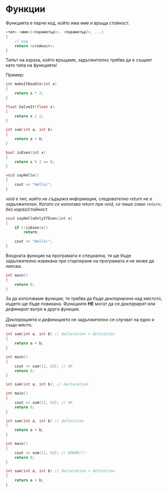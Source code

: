 # Функции
Функцията е парче код, който има име и връща стойност.

```cpp
<тип> <име>(<параметър1>, <параметър2>, ...)
{
    // код
    return <стойност>;
}
```

Типът на изразa, който връщаме, задължително трябва да е същият като типа на функцията! 

Пример:

```cpp
int makeItDouble(int x)
{
    return x * 2;
}
```

```cpp
float halveIt(float x)
{
    return x / 2;
}
```

```cpp
int sum(int a, int b)
{
    return a + b;
}
```

```cpp
bool isEven(int x)
{
    return x % 2 == 0;
}
```

```cpp
void sayHello()
{
    cout << "Hello!";
}
``` 
*void е тип, който не съдържа информация, следователно return не е задължителен. Когато се използва return при void, се пише само ``return;`` без израз/стойност.*

```cpp
void sayHelloOnlyIfEven(int x)
{
    if (!isEven(x))
        return;
    
    cout << "Hello!";
}
``` 

Входната функция на програмата е специална, тя ще бъде задължително извикана при стартиране на програмата и не може да липсва.

```cpp
int main()
{
    return 0;
}
```

За да използваме функция, тя трябва да бъде *декларирана* над мястото, където ще бъде повикана. Функциите **НЕ** могат да се *декларират* или *дефинират* вътре в друга функция.\
\
*Декларацията* и *дефиницията* не задължително се случват на едно и също място.

```cpp
int sum(int a, int b) // declaration + definition
{
    return a + b;
}

int main()
{
    cout << sum(11, 53); // OK
    return 0;
}
```

```cpp
int sum(int a, int b); // declaration

int main()
{
    cout << sum(11, 53); // OK
    return 0;
}

int sum(int a, int b) // definition
{
    return a + b;
}
```

```cpp
int main()
{
    cout << sum(11, 53); // ERROR!!!
    return 0;
}

int sum(int a, int b) // declaration + definition
{
    return a + b;
}
```